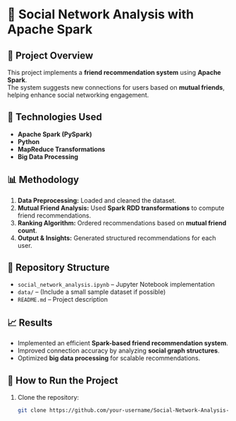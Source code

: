 # 🔗 Social Network Analysis with Apache Spark

## 📌 Project Overview
This project implements a **friend recommendation system** using **Apache Spark**.  
The system suggests new connections for users based on **mutual friends**,  
helping enhance social networking engagement.

## 🔧 Technologies Used
- **Apache Spark (PySpark)**
- **Python**
- **MapReduce Transformations**
- **Big Data Processing**

## 📊 Methodology
1. **Data Preprocessing:** Loaded and cleaned the dataset.
2. **Mutual Friend Analysis:** Used **Spark RDD transformations** to compute friend recommendations.
3. **Ranking Algorithm:** Ordered recommendations based on **mutual friend count**.
4. **Output & Insights:** Generated structured recommendations for each user.

## 📂 Repository Structure
- `social_network_analysis.ipynb` – Jupyter Notebook implementation
- `data/` – (Include a small sample dataset if possible)
- `README.md` – Project description

## 📈 Results
- Implemented an efficient **Spark-based friend recommendation system**.
- Improved connection accuracy by analyzing **social graph structures**.
- Optimized **big data processing** for scalable recommendations.

## 🚀 How to Run the Project
1. Clone the repository:  
   ```bash
   git clone https://github.com/your-username/Social-Network-Analysis-Spark.git
